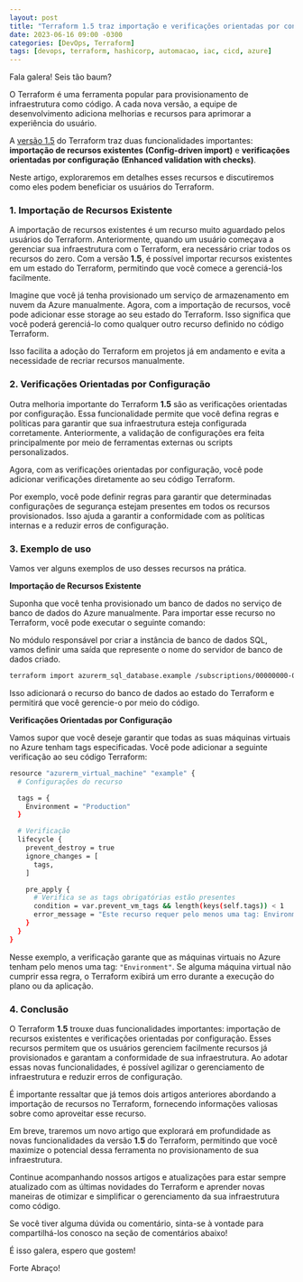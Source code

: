 ```yaml
---
layout: post
title: "Terraform 1.5 traz importação e verificações orientadas por configuração"
date: 2023-06-16 09:00 -0300
categories: [DevOps, Terraform]
tags: [devops, terraform, hashicorp, automacao, iac, cicd, azure]
---
```


Fala galera! Seis tão baum?

O Terraform é uma ferramenta popular para provisionamento de infraestrutura como código. A cada nova versão, a equipe de desenvolvimento adiciona melhorias e recursos para aprimorar a experiência do usuário. 

A <a href="https://www.hashicorp.com/blog/terraform-1-5-brings-config-driven-import-and-checks" target="_blank"> versão 1.5</a> do Terraform traz duas funcionalidades importantes: **importação de recursos existentes** **(Config-driven import)** e **verificações orientadas por configuração** **(Enhanced validation with checks)**. 

Neste artigo, exploraremos em detalhes esses recursos e discutiremos como eles podem beneficiar os usuários do Terraform.

### **1. Importação de Recursos Existente**

A importação de recursos existentes é um recurso muito aguardado pelos usuários do Terraform. Anteriormente, quando um usuário começava a gerenciar sua infraestrutura com o Terraform, era necessário criar todos os recursos do zero. Com a versão **1.5**, é possível importar recursos existentes em um estado do Terraform, permitindo que você comece a gerenciá-los facilmente.

Imagine que você já tenha provisionado um serviço de armazenamento em nuvem da Azure manualmente. Agora, com a importação de recursos, você pode adicionar esse storage ao seu estado do Terraform. Isso significa que você poderá gerenciá-lo como qualquer outro recurso definido no código Terraform. 

Isso facilita a adoção do Terraform em projetos já em andamento e evita a necessidade de recriar recursos manualmente.

### **2. Verificações Orientadas por Configuração**

Outra melhoria importante do Terraform **1.5** são as verificações orientadas por configuração. Essa funcionalidade permite que você defina regras e políticas para garantir que sua infraestrutura esteja configurada corretamente. Anteriormente, a validação de configurações era feita principalmente por meio de ferramentas externas ou scripts personalizados.

Agora, com as verificações orientadas por configuração, você pode adicionar verificações diretamente ao seu código Terraform. 

Por exemplo, você pode definir regras para garantir que determinadas configurações de segurança estejam presentes em todos os recursos provisionados. Isso ajuda a garantir a conformidade com as políticas internas e a reduzir erros de configuração.

### **3. Exemplo de uso**

Vamos ver alguns exemplos de uso desses recursos na prática.

**Importação de Recursos Existente**

Suponha que você tenha provisionado um banco de dados no serviço de banco de dados do Azure manualmente. Para importar esse recurso no Terraform, você pode executar o seguinte comando:

No módulo responsável por criar a instância de banco de dados SQL, vamos definir uma saída que represente o nome do servidor de banco de dados criado. 

````bash
terraform import azurerm_sql_database.example /subscriptions/00000000-0000-0000-0000-000000000000/resourceGroups/mygroup/providers/Microsoft.Sql/servers/myserver/databases/mydatabase
````

Isso adicionará o recurso do banco de dados ao estado do Terraform e permitirá que você gerencie-o por meio do código.

**Verificações Orientadas por Configuração**

Vamos supor que você deseje garantir que todas as suas máquinas virtuais no Azure tenham tags especificadas. Você pode adicionar a seguinte verificação ao seu código Terraform:

````bash
resource "azurerm_virtual_machine" "example" {
  # Configurações do recurso

  tags = {
    Environment = "Production"
  }

  # Verificação
  lifecycle {
    prevent_destroy = true
    ignore_changes = [
      tags,
    ]

    pre_apply {
      # Verifica se as tags obrigatórias estão presentes
      condition = var.prevent_vm_tags && length(keys(self.tags)) < 1
      error_message = "Este recurso requer pelo menos uma tag: Environment."
    }
  }
}
````

Nesse exemplo, a verificação garante que as máquinas virtuais no Azure tenham pelo menos uma tag: `"Environment"`. Se alguma máquina virtual não cumprir essa regra, o Terraform exibirá um erro durante a execução do plano ou da aplicação.

### **4. Conclusão**

O Terraform **1.5** trouxe duas funcionalidades importantes: importação de recursos existentes e verificações orientadas por configuração. Esses recursos permitem que os usuários gerenciem facilmente recursos já provisionados e garantam a conformidade de sua infraestrutura. Ao adotar essas novas funcionalidades, é possível agilizar o gerenciamento de infraestrutura e reduzir erros de configuração.

É importante ressaltar que já temos dois artigos anteriores abordando a importação de recursos no Terraform, fornecendo informações valiosas sobre como aproveitar esse recurso. 

Em breve, traremos um novo artigo que explorará em profundidade as novas funcionalidades da versão **1.5** do Terraform, permitindo que você maximize o potencial dessa ferramenta no provisionamento de sua infraestrutura.

Continue acompanhando nossos artigos e atualizações para estar sempre atualizado com as últimas novidades do Terraform e aprender novas maneiras de otimizar e simplificar o gerenciamento da sua infraestrutura como código.

Se você tiver alguma dúvida ou comentário, sinta-se à vontade para compartilhá-los conosco na seção de comentários abaixo!

É isso galera, espero que gostem!

Forte Abraço!

